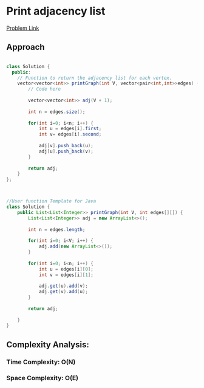 # Print adjacency list

[Problem Link](https://www.geeksforgeeks.org/problems/print-adjacency-list-1587115620/1)


## Approach

```Java

class Solution {
  public:
    // Function to return the adjacency list for each vertex.
    vector<vector<int>> printGraph(int V, vector<pair<int,int>>edges) {
        // Code here
        
        vector<vector<int>> adj(V + 1);
        
        int n = edges.size();
        
        for(int i=0; i<n; i++) {
            int u = edges[i].first;
            int v= edges[i].second;
            
            adj[v].push_back(u);
            adj[u].push_back(v);
        }
        
        return adj;
    }
};

```

```Java


//User function Template for Java
class Solution {
    public List<List<Integer>> printGraph(int V, int edges[][]) {
        List<List<Integer>> adj = new ArrayList<>();
        
        int n = edges.length;
        
        for(int i=0; i<V; i++) {
            adj.add(new ArrayList<>());
        }
        
        for(int i=0; i<n; i++) {
            int u = edges[i][0];
            int v = edges[i][1];
            
            adj.get(u).add(v);
            adj.get(v).add(u);
        }
        
        return adj;
        
    }
}


```

## Complexity Analysis:

### Time Complexity: O(N)

### Space Complexity: O(E)